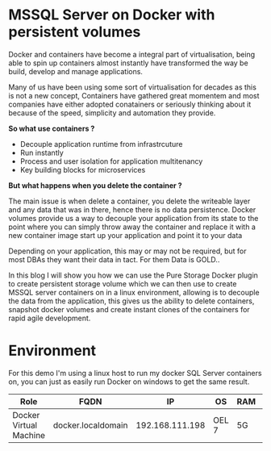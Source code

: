 # MSSQL Server on Docker with persistent volumes

Docker and containers have become a integral part of virtualisation, being able to spin up containers
almost instantly have transformed the way be build, develop and manage applications.

Many of us have been using some sort of virtualisation for decades as this is not a new concept, Containers have gathered great momentem and most companies have either adopted conatainers or seriously thinking about it because of the speed, simplicity and automation they provide.

**So what use containers ?**

- Decouple application runtime from infrastrcuture
- Run instantly
- Process and user isolation for application multitenancy
- Key building blocks for microservices

**But what happens when you delete the container ?**

The main issue is when delete a container, you delete the writeable layer and any data that was in there, hence there is no data persistence. Docker volumes provide us a way to decouple your application from its state to the point where you can simply throw away the container and replace it with a new container image start up your application and point it to your data

Depending on your application, this may or may not be required, but for most DBAs they want their data in tact. For them Data is GOLD.. 

In this blog I will show you how we can use the Pure Storage Docker plugin to create
persistent storage volume which we can then use to create MSSQL server containers on in a linux environment, allowing is to decouple the data from the application, this gives us the ability to delete containers, snapshot docker volumes and create instant clones of the containers for rapid agile development.

# Environment

For this demo I'm using a linux host to run my docker SQL Server containers on, you can just as easily run Docker on windows to get the same result.

|Role|FQDN|IP|OS|RAM|CPU|
|----|----|----|----|----|----|
|Docker Virtual Machine|docker.localdomain|192.168.111.198|OEL 7|5G|5|




